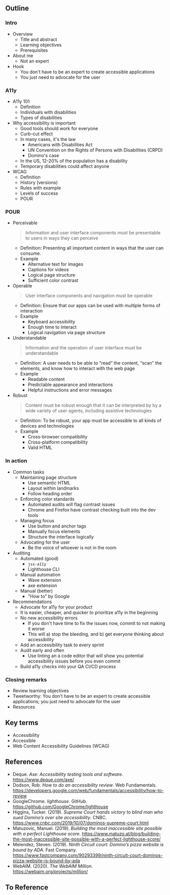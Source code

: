 ## Outline

### Intro

- Overview
  - Title and abstract
  - Learning objectives
  - Prerequisites
- About me
  - Not an expert
- Hook
  - You don't have to be an expert to create accessible
    applications
  - You just need to advocate for the user

### A11y

- A11y 101
  - Definition
  - Individuals with disabilities
  - Types of disabilities
- Why accessibility is important
  - Good tools should work for everyone
  - Curb-cut effect
  - In many cases, it's the law
    - Americans with Disabilities Act
    - UN Convention on the Rights of Persons with Disabilities
      (CRPD)
    - Domino's case
  - In the US, 12-20% of the population has a disability
  - Temporary disabilities could affect anyone
- WCAG
  - Definition
  - History (versions)
  - Rules with example
  - Levels of success
  - POUR

### POUR

- Perceivable
  > Information and user interface components must be presentable to users in ways they can perceive
  - Definition: Presenting all important content in ways that the user can consume.
  - Example
    - Alternative text for images
    - Captions for videos
    - Logical page structure
    - Sufficient color contrast
- Operable
  > User interface components and navigation must be operable
  - Definition: Ensure that our apps can be used with multiple forms of interaction
  - Example
    - Keyboard accessibility
    - Enough time to interact
    - Logical navigation via page structure
- Understandable
  > Information and the operation of user interface must be understandable
  - Definition: A user needs to be able to “read” the content, “scan” the elements, and know how to interact with the web page
  - Example
    - Readable content
    - Predictable appearance and interactions
    - Helpful instructions and error messages
- Robust
  > Content must be robust enough that it can be interpreted by by a wide variety of user agents, including assistive technologies
  - Definition: To be robust, your app must be accessible to all kinds of devices and technologies
  - Example
    - Cross-browser compatibility
    - Cross-platform compatibility
    - Valid HTML

### In action

- Common tasks
  - Maintaining page structure
    - Use semantic HTML
    - Layout within landmarks
    - Follow heading order
  - Enforcing color standards
    - Automated audits will flag contrast issues
    - Chrome and Firefox have contrast checking built into the dev tools
  - Managing focus
    - Use button and anchor tags
    - Manually focus elements
    - Structure the interface logically
  - Advocating for the user
    - Be the voice of whoever is not in the room
- Auditing
  - Automated (good)
    - `jsx-a11y`
    - Lighthouse CLI
  - Manual automation
    - Wave extension
    - axe extension
  - Manual (better)
    - "How to" by Google
- Recommendations
  - Advocate for a11y for your product
  - It is easier, cheaper, and quicker to prioritize a11y in the beginning
  - No new accessibility errors
    - If you don't have time to fix the issues now, commit to not making it worse
    - This will a) stop the bleeding, and b) get everyone thinking about accessibility
  - Add an accessibility task to every sprint
  - Audit early and often
    - Use linting an a code editor that will show you potential accessibility issues before you even commit
  - Build a11y checks into your QA CI/CD process

### Closing remarks

- Review learning objectives
- Tweetworthy: You don't have to be an expert to create accessible applications; you just need to advocate for the user
- Resources

## Key terms

- Accessibility
- Accessible
- Web Content Accessibility Guidelines (WCAG)

## References
- Deque. _Axe: Accessibility testing tools and software_. https://www.deque.com/axe/
- Dodson, Rob. _How to do an accessibility review_. Web Fundamentals. https://developers.google.com/web/fundamentals/accessibility/how-to-review
- GoogleChrome. _lighthouse_. GitHub. https://github.com/GoogleChrome/lighthouse
- Higgins, Tucker. (2019). _Supreme Court hands victory to blind man who sued Domino’s over site accessibility_. CNBC. https://www.cnbc.com/2019/10/07/dominos-supreme-court.html
- Matuzovic, Manuel. (2019). _Building the most inaccessible site possible with a perfect Lighthouse score_. https://www.matuzo.at/blog/building-the-most-inaccessible-site-possible-with-a-perfect-lighthouse-score/
- Melendez, Steven. (2019). _Ninth Circuit court: Domino’s pizza website is bound by ADA_. Fast Company. https://www.fastcompany.com/90293399/ninth-circuit-court-dominos-pizza-website-is-bound-by-ada
- WebAIM. (2020). _The WebAIM Million_. https://webaim.org/projects/million/

## To Reference

